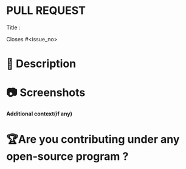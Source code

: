 # PULL REQUEST 
<!-- Please make sure issue number is mention in Pull Request else PR will not be merged. -->
Title :

Closes #<issue_no>
<!-- Example Close #244  -->
<!-- Replace `issue_no` with the issue number which is fixed in this PR -->

# 📌 Description
<!-- Description of the issue you are solving -->


# 📷 Screenshots
<!-- If applicable, add screenshots to help explain your problem. -->


**Additional context(if any)**

# 🏆Are you contributing under any open-source program ?
<!-- Mention it here-->



